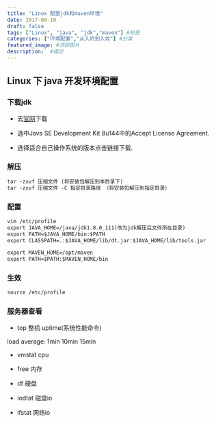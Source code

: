 ```yaml
---
title: "Linux 配置jdk和maven环境"
date: 2017-09-10
draft: false
tags: ["Linux", "java", "jdk","maven"] #标签
categories: ["环境配置","从入坑到入坟"] #分类
featured_image: #顶部图片
description:  #描述
---
```


## Linux 下 java 开发环境配置

### 下载jdk

- 去[官网](https://www.oracle.com/java/technologies/javase-downloads.html)下载

- 选中Java SE Development Kit 8u144中的Accept License Agreement.

- 选择适合自己操作系统的版本点击链接下载.

### 解压

```txt
tar -zxvf 压缩文件 (将安装包解压到本目录下)
tar -zxvf 压缩文件 -C 指定目录路径 （将安装包解压到指定目录） 
```

### 配置

```txt
vim /etc/profile
export JAVA_HOME=/java/jdk1.8.0_111(改为jdk解压后文件所在目录)
export PATH=$JAVA_HOME/bin:$PATH
export CLASSPATH=.:$JAVA_HOME/lib/dt.jar:$JAVA_HOME/lib/tools.jar

export MAVEN_HOME=/opt/maven
export PATH=$PATH:$MAVEN_HOME/bin
```

### 生效

```txt
source /etc/profile
```

### 服务器查看

- top 整机 uptime(系统性能命令)

load average: 1min 10min 15min

- vmstat cpu

- free 内存

- df 硬盘

- iodtat 磁盘io

- ifstat 网络io

